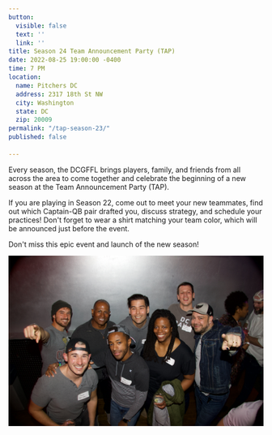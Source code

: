 ```yaml
---
button:
  visible: false
  text: ''
  link: ''
title: Season 24 Team Announcement Party (TAP)
date: 2022-08-25 19:00:00 -0400
time: 7 PM
location:
  name: Pitchers DC
  address: 2317 18th St NW
  city: Washington
  state: DC
  zip: 20009
permalink: "/tap-season-23/"
published: false

---
```

Every season, the DCGFFL brings players, family, and friends from all across the area to come together and celebrate the beginning of a new season at the Team Announcement Party (TAP).

If you are playing in Season 22, come out to meet your new teammates, find out which Captain-QB pair drafted you, discuss strategy, and schedule your practices! Don't forget to wear a shirt matching your team color, which will be announced just before the event.

Don't miss this epic event and launch of the new season!

![](/img/1b0a8970.jpeg)